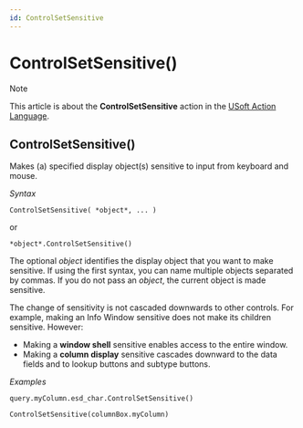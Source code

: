 ```yaml
---
id: ControlSetSensitive
---
```


# ControlSetSensitive()



> [!NOTE]
> This article is about the **ControlSetSensitive** action in the [USoft Action Language](/docs/Task_flow/Action_Language_reference/USoft_Action_Language.md).

## **ControlSetSensitive()**

Makes (a) specified display object(s) sensitive to input from keyboard and mouse.

*Syntax*

```
ControlSetSensitive( *object*, ... )
```

or

```
*object*.ControlSetSensitive()
```

The optional *object* identifies the display object that you want to make sensitive. If using the first syntax, you can name multiple objects separated by commas. If you do not pass an *object*, the current object is made sensitive.

The change of sensitivity is not cascaded downwards to other controls. For example, making an Info Window sensitive does not make its children sensitive. However:

- Making a **window shell** sensitive enables access to the entire window.
- Making a **column display** sensitive cascades downward to the data fields and to lookup buttons and subtype buttons.

*Examples*

```
query.myColumn.esd_char.ControlSetSensitive()
```

```
ControlSetSensitive(columnBox.myColumn)
```

 